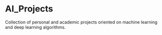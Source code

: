# AI_Projects
Collection of personal and academic projects oriented on machine learning and deep learning algorithms.
